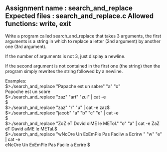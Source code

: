 Assignment name  : search_and_replace
Expected files   : search_and_replace.c
Allowed functions: write, exit
--------------------------------------------------------------------------------

Write a program called search_and_replace that takes 3 arguments, the first
arguments is a string in which to replace a letter (2nd argument) by
another one (3rd argument).

If the number of arguments is not 3, just display a newline.

If the second argument is not contained in the first one (the string)
then the program simply rewrites the string followed by a newline.

Examples:  
$>./search_and_replace "Papache est un sabre" "a" "o"  
Popoche est un sobre  
$>./search_and_replace "zaz" "art" "zul" | cat -e  
$  
$>./search_and_replace "zaz" "r" "u" | cat -e  
zaz$  
$>./search_and_replace "jacob" "a" "b" "c" "e" | cat -e  
$  
$>./search_and_replace "ZoZ eT Dovid oiME le METol." "o" "a" | cat -e  
ZaZ eT David aiME le METal.$  
$>./search_and_replace "wNcOre Un ExEmPle Pas Facilw a Ecrirw " "w" "e" | cat -e  
eNcOre Un ExEmPle Pas Facile a Ecrire $  
